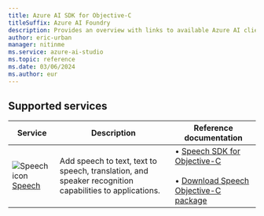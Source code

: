 ```yaml
---
title: Azure AI SDK for Objective-C
titleSuffix: Azure AI Foundry
description: Provides an overview with links to available Azure AI client libraries and packages for Objective-C.
author: eric-urban
manager: nitinme
ms.service: azure-ai-studio
ms.topic: reference
ms.date: 03/06/2024
ms.author: eur
---
```


## Supported services

| Service | Description | Reference documentation |
| --- | --- | --- |
| ![Speech icon](~/reusable-content/ce-skilling/azure/media/ai-services/speech.svg) [Speech](../../../speech-service/index.yml) | Add speech to text, text to speech, translation, and speaker recognition capabilities to applications. | &bullet;&NonBreakingSpace;[Speech SDK for Objective-C](/objectivec/cognitive-services/speech/?branch=main)<br><br>&bullet;&NonBreakingSpace;[Download Speech Objective-C package](https://aka.ms/csspeech/macosbinary) |
